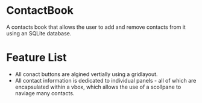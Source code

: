 # ContactBook
A contacts book that allows the user to add and remove contacts from it using an SQLite database.

# Feature List
- All conact buttons are algined vertially using a gridlayout.
- All contact information is dedicated to individual panels - all of which are encapsulated within a vbox, which allows the use of a scollpane to naviage many contacts.

